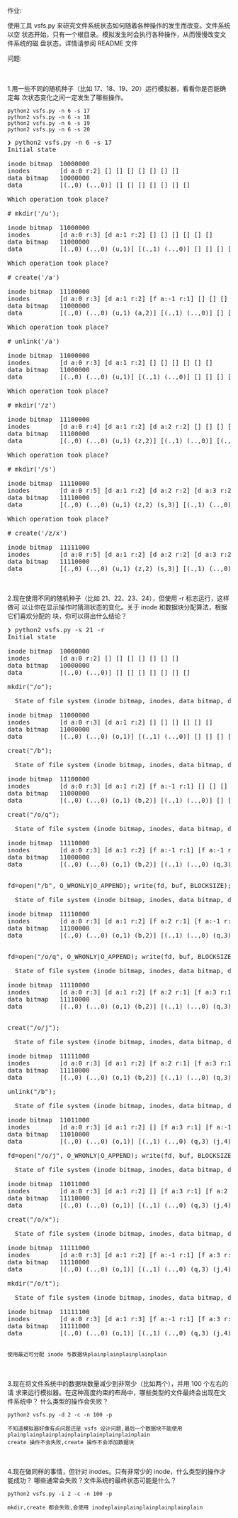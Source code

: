 作业:

使用工具 vsfs.py 来研究文件系统状态如何随着各种操作的发生而改变。文件系统以空
状态开始，只有一个根目录。模拟发生时会执行各种操作，从而慢慢改变文件系统的磁
盘状态。详情请参阅 README 文件

问题:

<br/>
<br/>
1.用一些不同的随机种子（比如 17、18、19、20）运行模拟器，看看你是否能确定每
次状态变化之间一定发生了哪些操作。

```shell script
python2 vsfs.py -n 6 -s 17
python2 vsfs.py -n 6 -s 18
python2 vsfs.py -n 6 -s 19
python2 vsfs.py -n 6 -s 20
```


<pre>
❯ python2 vsfs.py -n 6 -s 17
Initial state

inode bitmap  10000000
inodes        [d a:0 r:2] [] [] [] [] [] [] [] 
data bitmap   10000000
data          [(.,0) (..,0)] [] [] [] [] [] [] [] 

Which operation took place?

# mkdir('/u'); 

inode bitmap  11000000
inodes        [d a:0 r:3] [d a:1 r:2] [] [] [] [] [] [] 
data bitmap   11000000
data          [(.,0) (..,0) (u,1)] [(.,1) (..,0)] [] [] [] [] [] [] 

Which operation took place?

# create('/a')

inode bitmap  11100000
inodes        [d a:0 r:3] [d a:1 r:2] [f a:-1 r:1] [] [] [] [] [] 
data bitmap   11000000
data          [(.,0) (..,0) (u,1) (a,2)] [(.,1) (..,0)] [] [] [] [] [] [] 

Which operation took place?

# unlink('/a')

inode bitmap  11000000
inodes        [d a:0 r:3] [d a:1 r:2] [] [] [] [] [] [] 
data bitmap   11000000
data          [(.,0) (..,0) (u,1)] [(.,1) (..,0)] [] [] [] [] [] [] 

Which operation took place?

# mkdir('/z')

inode bitmap  11100000
inodes        [d a:0 r:4] [d a:1 r:2] [d a:2 r:2] [] [] [] [] [] 
data bitmap   11100000
data          [(.,0) (..,0) (u,1) (z,2)] [(.,1) (..,0)] [(.,2) (..,0)] [] [] [] [] [] 

Which operation took place?

# mkdir('/s')

inode bitmap  11110000
inodes        [d a:0 r:5] [d a:1 r:2] [d a:2 r:2] [d a:3 r:2] [] [] [] [] 
data bitmap   11110000
data          [(.,0) (..,0) (u,1) (z,2) (s,3)] [(.,1) (..,0)] [(.,2) (..,0)] [(.,3) (..,0)] [] [] [] [] 

Which operation took place?

# create('/z/x')

inode bitmap  11111000
inodes        [d a:0 r:5] [d a:1 r:2] [d a:2 r:2] [d a:3 r:2] [f a:-1 r:1] [] [] [] 
data bitmap   11110000
data          [(.,0) (..,0) (u,1) (z,2) (s,3)] [(.,1) (..,0)] [(.,2) (..,0) (x,4)] [(.,3) (..,0)] [] [] [] [] 
</pre>

<br/>
<br/>
2.现在使用不同的随机种子（比如 21、22、23、24），但使用 -r 标志运行，这样做可
以让你在显示操作时猜测状态的变化。关于 inode 和数据块分配算法，根据它们喜欢分配的
块，你可以得出什么结论？

<pre>
❯ python2 vsfs.py -s 21 -r
Initial state

inode bitmap  10000000
inodes        [d a:0 r:2] [] [] [] [] [] [] [] 
data bitmap   10000000
data          [(.,0) (..,0)] [] [] [] [] [] [] [] 

mkdir("/o");

  State of file system (inode bitmap, inodes, data bitmap, data)?

inode bitmap  11000000
inodes        [d a:0 r:3] [d a:1 r:2] [] [] [] [] [] [] 
data bitmap   11000000
data          [(.,0) (..,0) (o,1)] [(.,1) (..,0)] [] [] [] [] [] [] 

creat("/b");

  State of file system (inode bitmap, inodes, data bitmap, data)?

inode bitmap  11100000
inodes        [d a:0 r:3] [d a:1 r:2] [f a:-1 r:1] [] [] [] [] [] 
data bitmap   11000000
data          [(.,0) (..,0) (o,1) (b,2)] [(.,1) (..,0)] [] [] [] [] [] [] 

creat("/o/q");

  State of file system (inode bitmap, inodes, data bitmap, data)?

inode bitmap  11110000
inodes        [d a:0 r:3] [d a:1 r:2] [f a:-1 r:1] [f a:-1 r:1] [] [] [] [] 
data bitmap   11000000
data          [(.,0) (..,0) (o,1) (b,2)] [(.,1) (..,0) (q,3)] [] [] [] [] [] [] 


fd=open("/b", O_WRONLY|O_APPEND); write(fd, buf, BLOCKSIZE); close(fd);

  State of file system (inode bitmap, inodes, data bitmap, data)?

inode bitmap  11110000
inodes        [d a:0 r:3] [d a:1 r:2] [f a:2 r:1] [f a:-1 r:1] [] [] [] [] 
data bitmap   11100000
data          [(.,0) (..,0) (o,1) (b,2)] [(.,1) (..,0) (q,3)] [b] [] [] [] [] [] 


fd=open("/o/q", O_WRONLY|O_APPEND); write(fd, buf, BLOCKSIZE); close(fd);

  State of file system (inode bitmap, inodes, data bitmap, data)?

inode bitmap  11110000
inodes        [d a:0 r:3] [d a:1 r:2] [f a:2 r:1] [f a:3 r:1] [] [] [] [] 
data bitmap   11110000
data          [(.,0) (..,0) (o,1) (b,2)] [(.,1) (..,0) (q,3)] [b] [q] [] [] [] [] 


creat("/o/j");

  State of file system (inode bitmap, inodes, data bitmap, data)?

inode bitmap  11111000
inodes        [d a:0 r:3] [d a:1 r:2] [f a:2 r:1] [f a:3 r:1] [f a:-1 r:1] [] [] [] 
data bitmap   11110000
data          [(.,0) (..,0) (o,1) (b,2)] [(.,1) (..,0) (q,3) (j,4)] [b] [q] [] [] [] [] 

unlink("/b");

  State of file system (inode bitmap, inodes, data bitmap, data)?

inode bitmap  11011000
inodes        [d a:0 r:3] [d a:1 r:2] [] [f a:3 r:1] [f a:-1 r:1] [] [] [] 
data bitmap   11010000
data          [(.,0) (..,0) (o,1)] [(.,1) (..,0) (q,3) (j,4)] [] [q] [] [] [] [] 

fd=open("/o/j", O_WRONLY|O_APPEND); write(fd, buf, BLOCKSIZE); close(fd);

  State of file system (inode bitmap, inodes, data bitmap, data)?

inode bitmap  11011000
inodes        [d a:0 r:3] [d a:1 r:2] [] [f a:3 r:1] [f a:2 r:1] [] [] [] 
data bitmap   11110000
data          [(.,0) (..,0) (o,1)] [(.,1) (..,0) (q,3) (j,4)] [j] [q] [] [] [] [] 

creat("/o/x");

  State of file system (inode bitmap, inodes, data bitmap, data)?

inode bitmap  11111000
inodes        [d a:0 r:3] [d a:1 r:2] [f a:-1 r:1] [f a:3 r:1] [f a:2 r:1] [] [] [] 
data bitmap   11110000
data          [(.,0) (..,0) (o,1)] [(.,1) (..,0) (q,3) (j,4) (x,2)] [j] [q] [] [] [] [] 

mkdir("/o/t");

  State of file system (inode bitmap, inodes, data bitmap, data)?

inode bitmap  11111100
inodes        [d a:0 r:3] [d a:1 r:3] [f a:-1 r:1] [f a:3 r:1] [f a:2 r:1] [d a:4 r:2] [] [] 
data bitmap   11111000
data          [(.,0) (..,0) (o,1)] [(.,1) (..,0) (q,3) (j,4) (x,2) (t,5)] [j] [q] [(.,5) (..,1)] [] [] [] 

</pre>

    使用最近可分配 inode 与数据块plainplainplainplainplain

<br/>
<br/>
3.现在将文件系统中的数据块数量减少到非常少（比如两个），并用 100 个左右的请
求来运行模拟器。在这种高度约束的布局中，哪些类型的文件最终会出现在文件系统中？
什么类型的操作会失败？

```shell script
python2 vsfs.py -d 2 -c -n 100 -p
```
    
    不知道模拟器好像有点问题还是 vsfs 设计问题,最后一个数据块不能使用plainplainplainplainplainplainplainplainplain
    create 操作不会失败,create 操作不会添加数据块
    
<br/>
<br/>
4.现在做同样的事情，但针对 inodes。只有非常少的 inode，什么类型的操作才能成功？
哪些通常会失败？文件系统的最终状态可能是什么？

```shell script
python2 vsfs.py -i 2 -c -n 100 -p
```
    
    mkdir,create 都会失败,会使用 inodeplainplainplainplainplainplain